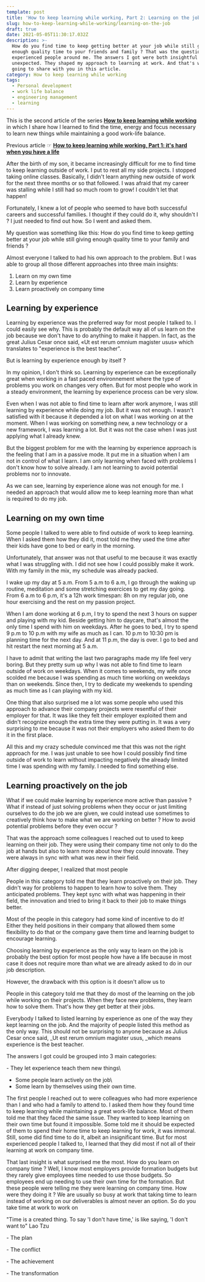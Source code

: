 ```yaml
---
template: post
title: 'How to keep learning while working, Part 2: Learning on the job.'
slug: how-to-keep-learning-while-working/learning-on-the-job
draft: true
date: 2021-05-05T11:30:17.032Z
description: >-
  How do you find time to keep getting better at your job while still giving
  enough quality time to your friends and family ? That was the question I asked
  experienced people around me. The answers I got were both insightful and
  unexpected. They shaped my approach to learning at work. And that's what I am
  going to share with you in this article.
category: How to keep learning while working
tags:
  - Personal development
  - work life balance
  - engineering management
  - learning
---
```

This is the second article of the series [**How to keep learning while working**](/category/how-to-keep-learning-while-working/) in which I share how I learned to find the time, energy and focus necessary to learn new things while maintaining a good work-life balance.

Previous article ☞ [**How to keep learning while working, Part 1: it's hard when you have a life**](/how-to-keep-learning-while-working/its-hard-when-you-have-a-life)

After the birth of my son, it became increasingly difficult for me to find time to keep learning outside of work. I put to rest all my side projects. I stopped taking online classes. Basically, I didn't learn anything new outside of work for the next three months or so that followed. I was afraid that my career was stalling while I still had so much room to grow! I couldn't let that happen! 

Fortunately, I knew a lot of people who seemed to have both successful careers and successful families. I thought if they could do it, why shouldn't I ? I just needed to find out how. So I went and asked them.

My question was something like this: How do you find time to keep getting better at your job while still giving enough quality time to your family and friends ?

Almost everyone I talked to had his own approach to the problem. But I was able to group all those different approaches into three main insights:

1. Learn on my own time
2. Learn by experience
3. Learn proactively on company time

## Learning by experience

Learning by experience was the preferred way for most people I talked to. I could easily see why. This is probably the default way all of us learn on the job because we don't have to do anything to make it happen. In fact, as the great Julius Cesar once said, «Ut est rerum omnium magister usus» which translates to "experience is the best teacher". 

But is learning by experience enough by itself ?

In my opinion, I don't think so. Learning by experience can be exceptionally great when working in a fast paced environnement where the type of problems you work on changes very often. But for most people who work in a steady environment, the learning by experience process can be very slow.

Even when I was not able to find time to learn after work anymore, I was still learning by experience while doing my job. But it was not enough. I wasn't satisfied with it because it depended a lot on what I was working on at the moment. When I was working on something new, a new technology or a new framework, I was learning a lot. But it was not the case when I was just applying what I already knew.

But the biggest problem for me with the learning by experience approach is the feeling that I am in a passive mode. It put me in a situation when I am not in control of what I learn. I am only learning when faced with problems I don't know how to solve already. I am not learning to avoid potential problems nor to innovate.

As we can see, learning by experience alone was not enough for me. I needed an approach that would allow me to keep learning more than what is required to do my job.

## Learning on my own time

Some people I talked to were able to find outside of work to keep learning. When I asked them how they did it, most told me they used the time after their kids have gone to bed or early in the morning.

Unfortunately, that answer was not that useful to me because it was exactly what I was struggling with. I did not see how I could possibly make it work. With my family in the mix, my schedule was already packed.

I wake up my day at 5 a.m. From 5 a.m to 6 a.m, I go through the waking up routine, meditation and some stretching exercices to get my day going. From 6 a.m to 6 p.m, it's a 12h work timespan: 8h on my regular job, one hour exercising and the rest on my passion project.

When I am done working at 6 p.m, I try to spend the next 3 hours on supper and playing with my kid. Beside getting him to daycare, that's almost the only time I spend with him on weekdays. After he goes to bed, I try to spend 9 p.m to 10 p.m with my wife as much as I can. 10 p.m to 10:30 pm is planning time for the next day. And at 11 p.m, the day is over. I go to bed and hit restart the next morning at 5 a.m.

I have to admit that writing the last two paragraphs made my life feel very boring. But they pretty sum up why I was not able to find time to learn outside of work on weekdays. When it comes to weekends, my wife once scolded me because I was spending as much time working on weekdays than on weekends. Since then, I try to dedicate my weekends to spending as much time as I can playing with my kid.

One thing that also surprised me a lot was some people who used this approach to advance their company projects were resentful of their employer for that. It was like they felt their employer exploited them and didn't recognize enough the extra time they were putting in.  It was a very surprising to me because it was not their employers who asked them to do it in the first place.

All this and my crazy schedule convinced me that this was not the right approach for me. I was just unable to see how I could possibly find time outside of work to learn without impacting negatively the already limited time I was spending with my family. I needed to find something else.

## Learning proactively on the job

What if we could make learning by experience more active than passive ? What if instead of just solving problems when they occur or just limiting ourselves to do the job we are given, we could instead use sometimes to creatively think how to make what we are working on better ? How to avoid potential problems before they even occur ?

That was the approach some colleagues I reached out to used to keep learning on their job. They were using their company time not only to do the job at hands but also to learn more about how they could innovate. They were always in sync with what was new in their field.

After digging deeper, I realized that most people

People in this category told me that they learn proactively on their job. They didn't way for problems to happen to learn how to solve them. They anticipated problems. They kept sync with what was happening in their field, the innovation and tried to bring it back to their job to make things better.

Most of the people in this category had some kind of incentive to do it! Either they held positions in their company that allowed them some flexibility to do that or the company gave them time and learning budget to encourage learning.

Choosing learning by experience as the only way to learn on the job is probably the best option for most people how have a life because in most case it does not require more than what we are already asked to do in our job description.

However, the drawback with this option is it doesn't allow us to

People in this category told me that they do most of the learning on the job while working on their projects. When they face new problems, they learn how to solve them. That's how they get better at their jobs.

Everybody I talked to listed learning by experience as one of the way they kept learning on the job. And the majority of people listed this method as the only way. This should not be surprising to anyone because as Julius Cesar once said, _Ut est rerum omnium magister usus, _which means experience is the best teacher.

The answers I got could be grouped into 3 main categories:

\- They let experience teach them new things\

* Some people learn actively on the job\
* Some learn by themselves using their own time.

The first people I reached out to were colleagues who had more experience than I and who had a family to attend to. I asked them how they found time to keep learning while maintaining a great work-life balance. Most of them told me that they faced the same issue. They wanted to keep learning on their own time but found it impossible. Some told me it should be expected of them to spend their home time to keep learning for work, it was immoral. Still, some did find time to do it, albeit an insignificant time. But for most experienced people I talked to, I learned that they did most if not all of their learning at work on company time.

That last insight is what surprised me the most. How do you learn on company time ? Well, I know most employers provide formation budgets but they rarely give employees time needed to use those budgets. So employees end up needing to use their own time for the formation. But these people were telling me they were learning on company time. How were they doing it ?  We are usually so busy at work that taking time to learn instead of working on our deliverables is almost never an option. So do you take time at work to work on

"Time is a created thing. To say 'I don't have time,' is like saying, 'I don't want to" Lao Tzu

\- The plan

\- The conflict

\- The achievement

\- The transformation
